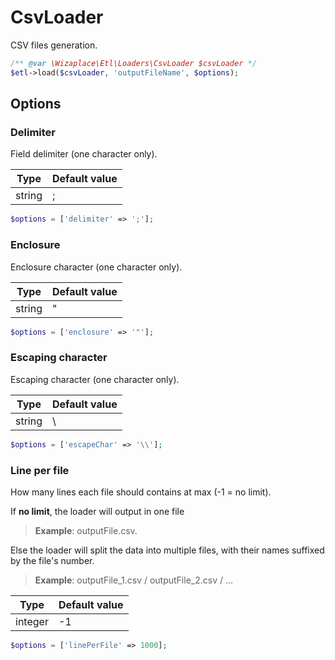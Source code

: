 # CsvLoader

CSV files generation.

```php
/** @var \Wizaplace\Etl\Loaders\CsvLoader $csvLoader */
$etl->load($csvLoader, 'outputFileName', $options);
```


## Options

### Delimiter
Field delimiter (one character only).

| Type | Default value |
|----- | ------------- |
| string | ; |

```php
$options = ['delimiter' => ';'];
```

### Enclosure
Enclosure character (one character only).

| Type | Default value |
|----- | ------------- |
| string | " |

```php
$options = ['enclosure' => '"'];
```

### Escaping character
Escaping character (one character only).

| Type | Default value |
|----- | ------------- |
| string | \\ |

```php
$options = ['escapeChar' => '\\'];
```

### Line per file
How many lines each file should contains at max (-1 = no limit).

If **no limit**, the loader will output in one file
> **Example**: outputFile.csv.

Else the loader will split the data into multiple files, with their names suffixed by the file's number.
>**Example**: outputFile_1.csv / outputFile_2.csv / ...


| Type | Default value |
|----- | ------------- |
| integer | -1 |

```php
$options = ['linePerFile' => 1000];
```
